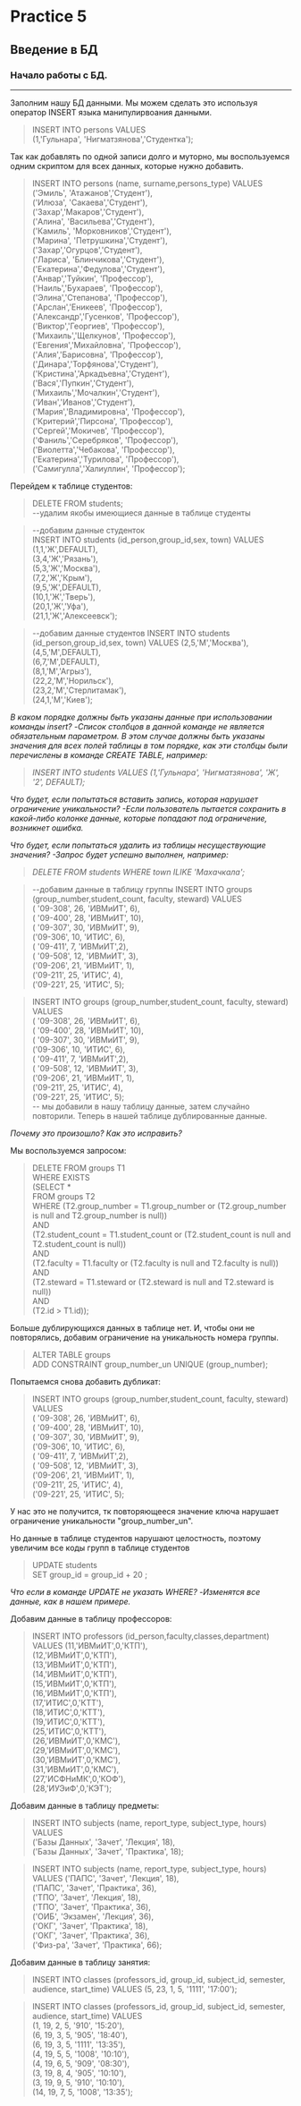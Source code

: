 # Practice 5

## Введение в БД

### Начало работы с БД.
------------------


Заполним нашу БД данными. Мы можем сделать это используя оператор INSERT языка манипулирвоания данными.
> INSERT INTO persons  VALUES   
(1,'Гульнара', 'Нигматзянова','Студентка');

Так как добавлять по одной записи долго и муторно, мы воспользуемся одним скриптом
для всех данных, которые нужно добавить.

> INSERT INTO persons (name, surname,persons_type) VALUES  
  ('Эмиль', 'Атажанов','Студент'),       
  ('Илюза', 'Сакаева','Студент'),  
  ('Захар','Макаров','Студент'),  
  ('Алина', 'Васильева','Студент'),  
  ('Камиль', 'Морковников','Студент'),  
 ('Марина', 'Петрушкина','Студент'),     
 ('Захар','Огурцов','Студент'),    
 ('Лариса', 'Блинчикова','Студент'),  
 ('Екатерина','Федулова','Студент'),   
 ('Анвар','Туйкин', 'Профессор'),   
 ('Наиль','Бухараев', 'Профессор'),   
 ('Элина','Степанова', 'Профессор'),   
 ('Арслан','Еникеев', 'Профессор'),   
 ('Александр','Гусенков', 'Профессор'),   
 ('Виктор','Георгиев', 'Профессор'),   
 ('Михаиль','Щелкунов', 'Профессор'),   
 ('Евгения','Михайловна', 'Профессор'),   
 ('Алия','Барисовна', 'Профессор'),   
 ('Динара','Торфянова','Студент'),  
 ('Кристина','Аркадъевна','Студент'),  
 ('Вася','Пупкин','Студент'),  
 ('Михаиль','Мочалкин','Студент'),  
 ('Иван','Иванов','Студент'),  
 ('Мария','Владимировна', 'Профессор'),  
 ('Критерий','Пирсона', 'Профессор'),  
 ('Сергей','Мокичев', 'Профессор'),  
 ('Фаниль','Серебряков', 'Профессор'),  
 ('Виолетта','Чебакова', 'Профессор'),  
 ('Екатерина','Турилова', 'Профессор'),  
 ('Самигулла','Халиуллин', 'Профессор');  

Перейдем к таблице студентов:
> DELETE FROM students;  
 --удалим якобы имеющиеся данные в таблице студенты

>--добавим данные студенток  
INSERT INTO students (id_person,group_id,sex, town) VALUES  
(1,1,'Ж',DEFAULT),  
(3,4,'Ж','Рязань'),  
(5,3,'Ж','Москва'),  
(7,2,'Ж','Крым'),  
(9,5,'Ж',DEFAULT),   
(10,1,'Ж','Тверь'),  
(20,1,'Ж','Уфа'),  
(21,1,'Ж','Алексеевск');

> --добавим данные студентов
INSERT INTO students (id_person,group_id,sex,  town) VALUES   (2,5,'М','Москва'),   
(4,5,'М',DEFAULT),  
(6,7,'М',DEFAULT),  
(8,1,'М','Агрыз'),  
(22,2,'М','Норильск'),  
(23,2,'М','Стерлитамак'),  
(24,1,'М','Киев');


<i>В каком порядке должны быть указаны данные при использовании команды insert?
-Список столбцов в данной команде не является обязательным параметром.
В этом случае должны быть указаны значения для всех полей таблицы в том порядке,
как эти столбцы были перечислены в команде CREATE TABLE, например:
> INSERT INTO students VALUES (1,'Гульнара', 'Нигматзянова', 'Ж', '2', DEFAULT);

Что будет, если попытаться вставить запись, которая нарушает ограничение уникальности?
-Если пользователь пытается сохранить в какой-либо колонке данные, которые попадают под ограничение, возникнет ошибка.

Что будет, если попытаться удалить из таблицы несуществующие значения?
-Запрос будет успешно выполнен, например:
> DELETE FROM students WHERE town ILIKE 'Махачкала';</i>

>--добавим данные в таблицу группы
INSERT INTO groups (group_number,student_count, faculty, steward) VALUES   
 ( '09-308', 26, 'ИВМиИТ', 6),  
 ( '09-400', 28, 'ИВМиИТ', 10),  
 ( '09-307', 30, 'ИВМиИТ', 9),   
 ('09-306', 10, 'ИТИС', 6),  
 ( '09-411', 7, 'ИВМиИТ',2),   
 ( '09-508', 12, 'ИВМиИТ', 3),   
 ('09-206', 21, 'ИВМиИТ', 1),  
 ('09-211', 25, 'ИТИС', 4),   
 ('09-221', 25, 'ИТИС', 5);

> INSERT INTO groups (group_number,student_count, faculty, steward) VALUES  
 ( '09-308', 26, 'ИВМиИТ', 6),  
 ( '09-400', 28, 'ИВМиИТ', 10),   
 ( '09-307', 30, 'ИВМиИТ', 9),  
 ('09-306', 10, 'ИТИС', 6),   
 ( '09-411', 7, 'ИВМиИТ',2),   
 ( '09-508', 12, 'ИВМиИТ', 3),  
 ('09-206', 21, 'ИВМиИТ', 1),  
 ('09-211', 25, 'ИТИС', 4),   
 ('09-221', 25, 'ИТИС', 5);   
-- мы добавили в нашу таблицу данные, затем случайно повторили. Теперь в нашей таблице дублированные данные.

<i>Почему это произошло?
Как это исправить?
</i>

Мы воспользуемся запросом:
> DELETE FROM groups T1   
 WHERE EXISTS      
    (SELECT *   
    FROM groups T2   
    WHERE  (T2.group_number = T1.group_number or (T2.group_number is null and T2.group_number is null))     
    AND    
    (T2.student_count = T1.student_count or (T2.student_count is null and T2.student_count is null))    
    AND   
     (T2.faculty = T1.faculty or (T2.faculty is null and T2.faculty is null))    
     AND   
     (T2.steward = T1.steward or (T2.steward is null and T2.steward is null))       
     AND   
     (T2.id > T1.id));

Больше дублирующихся данных в таблице нет.
И, чтобы они не повторялись, добавим ограничение на уникальность номера группы.

> ALTER TABLE groups  
 ADD CONSTRAINT group_number_un UNIQUE (group_number);

Попытаемся снова добавить дубликат:
> INSERT INTO groups (group_number,student_count, faculty, steward) VALUES  
 ( '09-308', 26, 'ИВМиИТ', 6),  
 ( '09-400', 28, 'ИВМиИТ', 10),   
 ( '09-307', 30, 'ИВМиИТ', 9),  
 ('09-306', 10, 'ИТИС', 6),   
 ( '09-411', 7, 'ИВМиИТ',2),   
 ( '09-508', 12, 'ИВМиИТ', 3),  
 ('09-206', 21, 'ИВМиИТ', 1),  
 ('09-211', 25, 'ИТИС', 4),   
 ('09-221', 25, 'ИТИС', 5);

У нас это не получится, тк повторяющееся значение ключа нарушает ограничение уникальности "group_number_un".

Но данные в таблице студентов нарушают целостность, поэтому увеличим все коды групп в таблице студентов
> UPDATE  students   
SET group_id = group_id + 20 ;

<i>
Что если в команде UPDATE не указать WHERE?  
-Изменятся все данные, как в нашем примере. </i>

Добавим данные в таблицу профессоров:
> INSERT INTO professors (id_person,faculty,classes,department) VALUES (11,'ИВМиИТ',0,'КТП'),  
(12,'ИВМиИТ',0,'КТП'),  
(13,'ИВМиИТ',0,'КТП'),   
(14,'ИВМиИТ',0,'КТП'),    
(15,'ИВМиИТ',0,'КТП'),  
(16,'ИВМиИТ',0,'КТП'),   
(17,'ИТИС',0,'КТТ'),  
(18,'ИТИС',0,'КТТ'),  
(19,'ИТИС',0,'КТТ'),   
(25,'ИТИС',0,'КТТ'),   
(26,'ИВМиИТ',0,'КМС'),  
(29,'ИВМиИТ',0,'КМС'),  
(30,'ИВМиИТ',0,'КМС'),  
(31,'ИВМиИТ',0,'КМС'),   
(27,'ИСФНиМК',0,'КОФ'),   
(28,'ИУЭиФ',0,'КЭТ');

Добавим данные в таблицу предметы:
> INSERT INTO subjects (name, report_type, subject_type, hours) VALUES   
('Базы Данных', 'Зачет', 'Лекция', 18),  
('Базы Данных', 'Зачет', 'Практика', 18);     

> INSERT INTO subjects (name, report_type, subject_type, hours) VALUES    ('ПАПС', 'Зачет', 'Лекция', 18),   
('ПАПС', 'Зачет', 'Практика', 36),   
('ТПО', 'Зачет', 'Лекция', 18),   
('ТПО', 'Зачет', 'Практика', 36),  
('ОИБ', 'Экзамен', 'Лекция', 36),   
('ОКГ', 'Зачет', 'Практика', 18),   
('ОКГ', 'Зачет', 'Практика', 36),   
('Физ-ра', 'Зачет', 'Практика', 66);   

Добавим данные в таблицу занятия:
> INSERT INTO classes (professors_id, group_id, subject_id, semester, audience, start_time)
 VALUES (5, 23, 1, 5, '1111', '17:00');

> INSERT INTO classes (professors_id, group_id, subject_id, semester, audience, start_time) VALUES   
(1, 19, 2, 5, '910', '15:20'),   
(6, 19, 3, 5, '905', '18:40'),    
(6, 19, 3, 5, '1111', '13:35'),   
(4, 19, 5, 5, '1008', '10:10'),   
(4, 19, 6, 5, '909', '08:30'),    
(3, 19, 8, 4, '905', '10:10'),   
(3, 19, 9, 5, '910', '10:10'),   
(14, 19, 7, 5, '1008', '13:35');